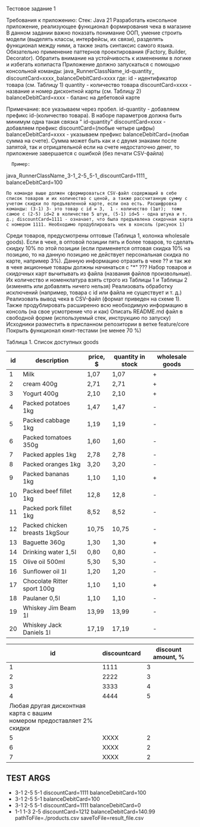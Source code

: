 Тестовое задание 1

Требования к приложению:
Стек: Java 21
Разработать консольное приложение, реализующее функционал формирования чека в магазине
В данном задании важно показать понимание ООП, умение строить модели (выделять классы, интерфейсы, их связи), разделять
функционал между ними, а также знать синтаксис самого языка. Обязательно применение паттернов проектирования (Factory,
Builder, Decorator). Обратить внимание на устойчивость к изменениям в логике и избегать копипаста
Приложение должно запускаться с помощью консольной команды:
java ̺ RunnerClassName ̺ id-quantity ̺ discountCard=xxxx ̺ balanceDebitCard=xxxx
где:
id - идентификатор товара (см. Таблицу 1)
quantity - количество товара
discountCard=xxxx - название и номер дисконтной карты (см. Таблицу 2)
balanceDebitCard=xxxx - баланс на дебетовой карте

Примечание:
все указываем через пробел.
id-quantity - добавляем префикс id-(количество товара). В наборе параметров должна быть минимум одна такая связка "
id-quantity"
discountCard=xxxx - добавляем префикс discountCard=(любые четыре цифры)
balanceDebitCard=xxxx - указываем префикс balanceDebitCard=(любая сумма на счете). Сумма может быть как и с двумя
знаками после запятой, так и отрицательной
если на счете недостаточно денег, то приложение завершается с ошибкой (без печати CSV-файла)

      Пример: 

java ̺ RunnerClassName ̺ 3-1 ̺ 2-5 ̺ 5-1 ̺ discountCard=1111 ̺ balanceDebitCard=100

    По команде выше должен сформироваться CSV-файл содержащий в себе список товаров и их количество с ценой, а также рассчитанную сумму с учетом скидки по предъявленной карте, если она есть. Расшифровка команды: (3-1) 3- это товар с id = 3,  1 - количество (1шт);  тоже самое с (2-5) id=2 в количестве 5 штук, (5-1) id=5 - одна штука и т. д.; discountCard=1111 - означает, что была предъявлена скидочная карта с номером 1111. Необходимо продублировать чек в консоль (рисунок 1)

Среди товаров, предусмотрены оптовые (Таблица 1, колонка wholesale goods). Если в чеке, в оптовой позиции пять и более
товаров, то сделать скидку 10% по этой позиции (если применяется оптовая скидка 10% на позицию, то на данную позицию не
действует персональная скидка по карте, например 3%). Данную информацию отразить в чеке ?? и так же в чеке акционные
товары должны начинаться с "*" ???
Набор товаров и скидочных карт вычитывать из файла (названия файлов произвольные). Их количество и номенклатура взять
строго из Таблицы 1 и Таблицы 2 (изменять или добавлять ничего нельзя)
Реализовать обработку исключений (например, товара с id или файла не существует и т. д.)
Реализовать вывод чека в CSV-файл (формат приведен на схеме 1). Также продублировать расширенно всю необходимую
информацию в консоль (на свое усмотрение что и как)
Описать README.md файл в свободной форме (используемый стек, инструкцию по запуску)
Исходники разместить в присланном репозитории в ветке feature/core
Покрыть функционал юнит-тестами (не менее 70 %)

Таблица 1. Список доступных goods

| id | description                    | price, $ | quantity  in stock | wholesale goods |
|----|--------------------------------|----------|--------------------|-----------------|
| 1  | Milk                           | 1,07     | 1,07               | +               |
| 2  | cream 400g                     | 2,71     | 2,71               | +               |
| 3  | Yogurt 400g                    | 2,10     | 2,10               | +               |
| 4  | Packed potatoes 1kg            | 1,47     | 1,47               | -               |
| 5  | Packed cabbage 1kg             | 1,19     | 1,19               | -               |
| 6  | Packed tomatoes 350g           | 1,60     | 1,60               | -               |
| 7  | Packed apples 1kg              | 2,78     | 2,78               | -               |
| 8  | Packed oranges 1kg             | 3,20     | 3,20               | -               |
| 9  | Packed bananas 1kg             | 1,10     | 1,10               | +               |
| 10 | Packed beef fillet 1kg         | 12,8     | 12,8               | -               |
| 11 | Packed pork fillet 1kg         | 8,52     | 8,52               | -               |
| 12 | Packed chicken breasts 1kgSour | 10,75    | 10,75              | -               |
| 13 | Baguette 360g                  | 1,30     | 1,30               | +               |
| 14 | Drinking water 1,5l            | 0,80     | 0,80               | -               |
| 15 | Olive oil 500ml                | 5,30     | 5,30               | -               |
| 16 | Sunflower oil 1l               | 1,20     | 1,20               | -               |
| 17 | Chocolate Ritter sport 100g    | 1,10     | 1,10               | +               |
| 18 | Paulaner 0,5l                  | 1,10     | 1,10               | -               |
| 19 | Whiskey Jim Beam 1l            | 13,99    | 13,99              | -               |
| 20 | Whiskey Jack Daniels 1l        | 17,19    | 17,19              | -               |

| id                                                                         | discountcard | discount amount, % |
|----------------------------------------------------------------------------|--------------|--------------------|
| 1                                                                          | 1111         | 3                  |
| 2                                                                          | 2222         | 3                  |
| 3                                                                          | 3333         | 4                  |
| 4                                                                          | 4444         | 5                  |
| Любая другая дисконтная карта с вашим<br/> номером предоставляет 2% скидки |
| 5                                                                          | XXXX         | 2                  |
| 6                                                                          | XXXX         | 2                  |
| 7                                                                          | XXXX         | 2                  |

## TEST ARGS
- 3-1 2-5 5-1 discountCard=1111 balanceDebitCard=100
- 3-1 2-5 5-1 balanceDebitCard=100
- 3-1 2-5 5-1 discountCard=1111 balanceDebitCard=0
- 1-1 1-3 2-5 discountCard=1212 balanceDebitCard=140.99 pathToFile=./products.csv saveToFile=result_file.csv
